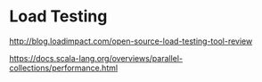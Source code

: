 # Load Testing

http://blog.loadimpact.com/open-source-load-testing-tool-review

https://docs.scala-lang.org/overviews/parallel-collections/performance.html
